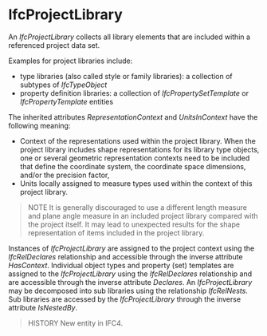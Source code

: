 # IfcProjectLibrary

An _IfcProjectLibrary_ collects all library elements that are included within a referenced project data set.<!-- end of definition -->

Examples for project libraries include:

* type libraries (also called style or family libraries): a collection of subtypes of _IfcTypeObject_
* property definition libraries: a collection of _IfcPropertySetTemplate_ or _IfcPropertyTemplate_ entities

The inherited attributes _RepresentationContext_ and _UnitsInContext_ have the following meaning:

* Context of the representations used within the project library. When the project library includes shape representations for its library type objects, one or several geometric representation contexts need to be included that define the coordinate system, the coordinate space dimensions, and/or the precision factor,
* Units locally assigned to measure types used within the context of this project library.

> NOTE It is generally discouraged to use a different length measure and plane angle measure in an included project library compared with the project itself. It may lead to unexpected results for the shape representation of items included in the project library.

Instances of _IfcProjectLibrary_ are assigned to the project context using the _IfcRelDeclares_ relationship and accessible through the inverse attribute _HasContext_. Individual object types and property (set) templates are assigned to the _IfcProjectLibrary_ using the _IfcRelDeclares_ relationship and are accessible through the inverse attribute _Declares_. An _IfcProjectLibrary_ may be decomposed into sub libraries using the relationship _IfcRelNests_. Sub libraries are accessed by the _IfcProjectLibrary_ through the inverse attribute _IsNestedBy_.

> HISTORY New entity in IFC4.
